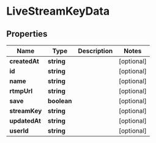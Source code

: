 
# LiveStreamKeyData

## Properties

Name | Type | Description | Notes
------------ | ------------- | ------------- | -------------
**createdAt** | **string** |  |  [optional]
**id** | **string** |  |  [optional]
**name** | **string** |  |  [optional]
**rtmpUrl** | **string** |  |  [optional]
**save** | **boolean** |  |  [optional]
**streamKey** | **string** |  |  [optional]
**updatedAt** | **string** |  |  [optional]
**userId** | **string** |  |  [optional]



